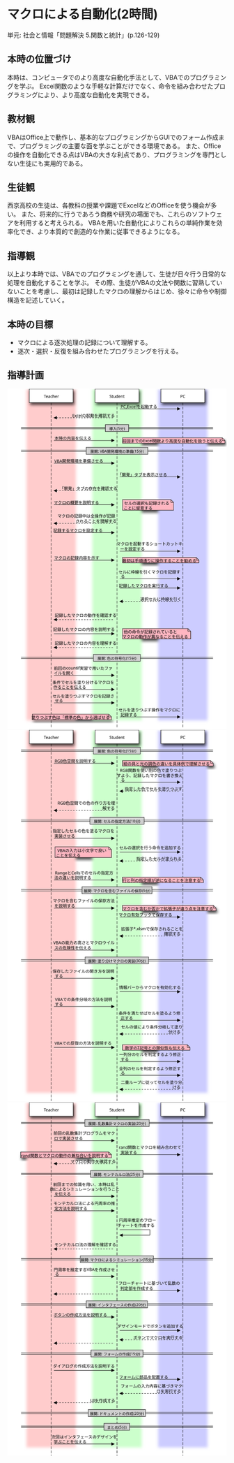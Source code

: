# マクロによる自動化(2時間)
単元: 社会と情報「問題解決 5.関数と統計」(p.126-129)

## 本時の位置づけ
本時は、コンピュータでのより高度な自動化手法として、VBAでのプログラミングを学ぶ。
Excel関数のような手軽な計算だけでなく、命令を組み合わせたプログラミングにより、より高度な自動化を実現できる。

## 教材観
VBAはOffice上で動作し、基本的なプログラミングからGUIでのフォーム作成まで、プログラミングの主要な面を学ぶことができる環境である。
また、Officeの操作を自動化できる点はVBAの大きな利点であり、プログラミングを専門としない生徒にも実用的である。

## 生徒観
西京高校の生徒は、各教科の授業や課題でExcelなどのOfficeを使う機会が多い。
また、将来的に行うであろう商務や研究の場面でも、これらのソフトウェアを利用すると考えられる。
VBAを用いた自動化によりこれらの単純作業を効率化でき、より本質的で創造的な作業に従事できるようになる。

## 指導観
以上より本時では、VBAでのプログラミングを通して、生徒が日々行う日常的な処理を自動化することを学ぶ。
その際、生徒がVBAの文法や関数に習熟していないことを考慮し、最初は記録したマクロの理解からはじめ、徐々に命令や制御構造を記述していく。

## 本時の目標
- マクロによる逐次処理の記録について理解する。
- 逐次・選択・反復を組み合わせたプログラミングを行える。

## 指導計画
![***1時限目***](1.svg)
![***2時限目***](2.svg)
![***3時限目***](3.svg)

